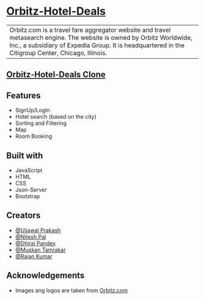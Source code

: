 # [Orbitz-Hotel-Deals](https://orbitz-clone-v1.netlify.app/)

<table>
<tr>
<td>
Orbitz.com is a travel fare aggregator website and travel metasearch engine. The website is owned by Orbitz Worldwide, Inc., a subsidiary of Expedia Group. It is headquartered in the Citigroup Center, Chicago, Illinois.
</td>
</tr>
</table>

## [Orbitz-Hotel-Deals Clone](https://orbitz-clone-v1.netlify.app/)


## Features

- SignUp/LogIn
- Hotel search (based on the city)
- Sorting and Filtering
- Map
- Room Booking



## Built with 
- JavaScript
- HTML
- CSS
- Json-Server
- Bootstrap

## Creators

- [@Ujjawal Prakash](https://github.com/ujjawalyt)
- [@Nitesh Pal](https://github.com/niteshpalcode)
- [@Dhiraj Pandey](https://github.com/DheerajPandey1)
- [@Muskan Tamrakar](https://github.com/Muskantamrakar)
- [@Rajan Kumar](https://github.com/raobaba)


## Acknowledgements

 - Images ang logos are taken from [Orbitz.com](https://orbitz.com)
